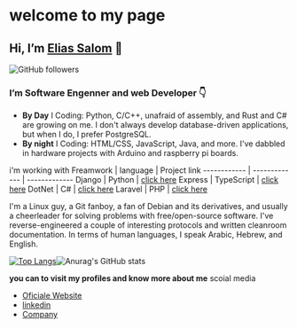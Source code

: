 #   welcome to my page 
##  Hi, I’m [Elias Salom](https://eliassalom.github.io/Website/) 👋

![GitHub followers](https://img.shields.io/github/followers/EliasSalom?style=for-the-badge)

### I’m Software Engenner and web Developer :point_down:

 - **By Day** I Coding: Python, C/C++, unafraid of assembly, and Rust and C# are growing on me. I don't always develop database-driven
   applications, but when I do, I prefer PostgreSQL.
 - **By night** I Coding: HTML/CSS, JavaScript, Java, and more. I've dabbled in hardware projects with Arduino and raspberry pi boards.


i'm working with 
Freamwork | language | Project link
------------ | ------------- | -------------
Django | Python | [click here](http://github.com)
Express | TypeScript | [click here](http://github.com)
DotNet | C# | [click here](http://github.com)
Laravel | PHP | [click here](http://github.com)
 
I'm a Linux guy, a Git fanboy, a fan of Debian and its derivatives, and usually a cheerleader for solving problems with free/open-source software. I've reverse-engineered a couple of interesting protocols and written cleanroom documentation.
In terms of human languages, I speak Arabic, Hebrew, and English.

[![Top Langs](https://github-readme-stats.vercel.app/api/top-langs/?username=EliasSalom&langs_count=3)](https://github.com/EliasSalom/github-readme-stats)![Anurag's GitHub stats](https://github-readme-stats.vercel.app/api?username=EliasSalom&show_icons=true)

**you can to visit my profiles and know more about me**
scoial media
* [Oficiale Website](https://eliassalom.github.io/Website/)
* [linkedin](https://www.linkedin.com/in/elias-salom-8a9a756b/)
* [Company](https://cybermood.io/)

<!-- <a href="https://github.com/anuraghazra/github-readme-stats">
  <img align="center" src="https://github-readme-stats.vercel.app/api/pin/?username=anuraghazra&repo=github-readme-stats" />
</a>
<a href="https://github.com/anuraghazra/convoychat">
  <img align="center" src="https://github-readme-stats.vercel.app/api/pin/?username=anuraghazra&repo=convoychat" />
</a> -->



<!---
EliasSalom/EliasSalom is a ✨ special ✨ repository because its `README.md` (this file) appears on your GitHub profile.
You can click the Preview link to take a look at your changes.
--->
